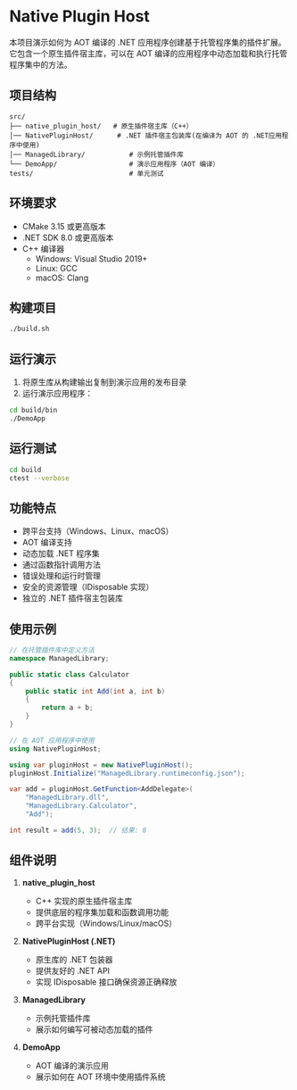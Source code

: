# Native Plugin Host

本项目演示如何为 AOT 编译的 .NET 应用程序创建基于托管程序集的插件扩展。它包含一个原生插件宿主库，可以在 AOT 编译的应用程序中动态加载和执行托管程序集中的方法。

## 项目结构

```
src/
├── native_plugin_host/   # 原生插件宿主库（C++）
│── NativePluginHost/      # .NET 插件宿主包装库(在编译为 AOT 的 .NET应用程序中使用)
│── ManagedLibrary/           # 示例托管插件库
└── DemoApp/                  # 演示应用程序（AOT 编译）
tests/                        # 单元测试
```

## 环境要求

- CMake 3.15 或更高版本
- .NET SDK 8.0 或更高版本
- C++ 编译器
  - Windows: Visual Studio 2019+
  - Linux: GCC
  - macOS: Clang

## 构建项目

```bash
./build.sh
```

## 运行演示

1. 将原生库从构建输出复制到演示应用的发布目录
2. 运行演示应用程序：

```bash
cd build/bin
./DemoApp
```

## 运行测试

```bash
cd build
ctest --verbose
```

## 功能特点

- 跨平台支持（Windows、Linux、macOS）
- AOT 编译支持
- 动态加载 .NET 程序集
- 通过函数指针调用方法
- 错误处理和运行时管理
- 安全的资源管理（IDisposable 实现）
- 独立的 .NET 插件宿主包装库

## 使用示例

```csharp
// 在托管插件库中定义方法
namespace ManagedLibrary;

public static class Calculator
{
    public static int Add(int a, int b)
    {
        return a + b;
    }
}

// 在 AOT 应用程序中使用
using NativePluginHost;

using var pluginHost = new NativePluginHost();
pluginHost.Initialize("ManagedLibrary.runtimeconfig.json");

var add = pluginHost.GetFunction<AddDelegate>(
    "ManagedLibrary.dll",
    "ManagedLibrary.Calculator",
    "Add");

int result = add(5, 3);  // 结果: 8
```

## 组件说明

1. **native_plugin_host**
   - C++ 实现的原生插件宿主库
   - 提供底层的程序集加载和函数调用功能
   - 跨平台实现（Windows/Linux/macOS）

2. **NativePluginHost (.NET)**
   - 原生库的 .NET 包装器
   - 提供友好的 .NET API
   - 实现 IDisposable 接口确保资源正确释放

3. **ManagedLibrary**
   - 示例托管插件库
   - 展示如何编写可被动态加载的插件

4. **DemoApp**
   - AOT 编译的演示应用
   - 展示如何在 AOT 环境中使用插件系统